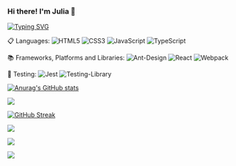 ### Hi there! I'm Julia 👋

[![Typing SVG](https://readme-typing-svg.herokuapp.com?color=%2336BCF7&lines=Junior+Frontend+Developer)](https://git.io/typing-svg)

📋 Languages:
![HTML5](https://img.shields.io/badge/html5-%23E34F26.svg?style=for-the-badge&logo=html5&logoColor=white)
![CSS3](https://img.shields.io/badge/css3-%231572B6.svg?style=for-the-badge&logo=css3&logoColor=white)
![JavaScript](https://img.shields.io/badge/javascript-%23323330.svg?style=for-the-badge&logo=javascript&logoColor=%23F7DF1E)
![TypeScript](https://img.shields.io/badge/typescript-%23007ACC.svg?style=for-the-badge&logo=typescript&logoColor=white)


📚 Frameworks, Platforms and Libraries:
![Ant-Design](https://img.shields.io/badge/-AntDesign-%230170FE?style=for-the-badge&logo=ant-design&logoColor=white)
![React](https://img.shields.io/badge/react-%2320232a.svg?style=for-the-badge&logo=react&logoColor=%2361DAFB)
![Webpack](https://img.shields.io/badge/webpack-%238DD6F9.svg?style=for-the-badge&logo=webpack&logoColor=black)

🧪 Testing:
![Jest](https://img.shields.io/badge/-jest-%23C21325?style=for-the-badge&logo=jest&logoColor=white)
![Testing-Library](https://img.shields.io/badge/-TestingLibrary-%23E33332?style=for-the-badge&logo=testing-library&logoColor=white)

[![Anurag's GitHub stats](https://github-readme-stats.vercel.app/api?username=Jjjulietta)](https://github.com/Jjjulietta/github-readme-stats)

![](https://github-profile-summary-cards.vercel.app/api/cards/profile-details?username=jjjulietta&theme=solarized_dark)

[![GitHub Streak](https://github-readme-streak-stats.herokuapp.com/?user=Jjjulietta)](https://git.io/streak-stats)

![](https://github-profile-summary-cards.vercel.app/api/cards/most-commit-language?username=Jjjulietta&theme=solarized_dark)

![](https://github-profile-summary-cards.vercel.app/api/cards/stats?username=Jjjulietta&theme=solarized_dark)

![](https://komarev.com/ghpvc/?username=Jjjulietta)
<!--
**Jjjulietta/Jjjulietta** is a ✨ _special_ ✨ repository because its `README.md` (this file) appears on your GitHub profile.

Here are some ideas to get you started:

- 🔭 I’m currently working on ...
- 🌱 I’m currently learning ...
- 👯 I’m looking to collaborate on ...
- 🤔 I’m looking for help with ...
- 💬 Ask me about ...
- 📫 How to reach me: ...
- 😄 Pronouns: ...
- ⚡ Fun fact: ...
-->
